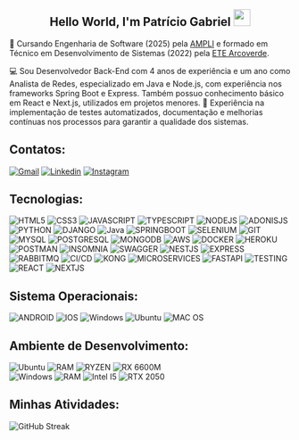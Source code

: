 ## <center>Hello World, I'm Patrício Gabriel <img src=https://raw.githubusercontent.com/TheDudeThatCode/TheDudeThatCode/master/Assets/Earth.gif width="30">

📖 Cursando Engenharia de Software (2025) pela [AMPLI](https://www.ampli.com.br/) e formado em Técnico em Desenvolvimento de Sistemas (2022) pela [ETE Arcoverde](https://avaetearcoverde.com.br/).

💻 Sou Desenvolvedor Back-End com 4 anos de experiência e um ano como Analista de Redes, especializado em Java e Node.js, com experiência nos frameworks Spring Boot e Express. Também possuo conhecimento básico em React e Next.js, utilizados em projetos menores. 🚀 Experiência na implementação de testes automatizados, documentação e melhorias contínuas nos processos para garantir a qualidade dos sistemas.

## Contatos:


[![Gmail](https://img.shields.io/badge/-Gmail-FF0000?style=for-the-badge&labelColor=FF0000&logo=gmail&logoColor=white)](mailto:getugbr@gmail.com?subject=[GitHub]%20Acabei%20de%20ver%20o%20seu%20GitHub)
[![Linkedin](https://img.shields.io/badge/-Linkedin-0e76a8?style=for-the-badge&logo=Linkedin&logoColor=white)](https://www.linkedin.com/in/pglucena/)
[![Instagram](https://img.shields.io/badge/-Instagram-E4405F?style=for-the-badge&logo=instagram&logoColor=white)](https://www.instagram.com/lucenasoft/)
  

## Tecnologias:

![HTML5](https://img.shields.io/badge/HTML5-E34F26?style=for-the-badge&logo=html5&logoColor=white)
![CSS3](https://img.shields.io/badge/CSS3-1572B6?style=for-the-badge&logo=css3&logoColor=white)
![JAVASCRIPT](https://img.shields.io/badge/JavaScript-%23ED8B00?style=for-the-badge&logo=javascript&logoColor=white)
![TYPESCRIPT](https://img.shields.io/badge/TypeScript-1572B6?style=for-the-badge&logo=typescript&logoColor=white)
![NODEJS](https://img.shields.io/badge/Node.js-43853d?style=for-the-badge&logo=node.js&logoColor=white)
![ADONISJS](https://img.shields.io/badge/Adonis.Js-3d06a5?style=for-the-badge&logo=adonisjs&logoColor=white)
![PYTHON](https://img.shields.io/badge/Python-1572B6?style=for-the-badge&logo=Python&logoColor=white)
![DJANGO](https://img.shields.io/badge/django-3a7435?style=for-the-badge&logo=django&logoColor=white)
![Java](https://img.shields.io/badge/java-%23ED8B00.svg?style=for-the-badge&logo=java&logoColor=white)
![SPRINGBOOT](https://img.shields.io/badge/springboot-3a7435?style=for-the-badge&logo=springboot&logoColor=white)
![SELENIUM](https://img.shields.io/badge/Selenium-5fb358?style=for-the-badge&logo=Selenium&logoColor=white)
![GIT](https://img.shields.io/badge/GIT-E44C30?style=for-the-badge&logo=git&logoColor=white)
![MYSQL](https://img.shields.io/badge/MySQL-005C84?style=for-the-badge&logo=mysql&logoColor=white)
![POSTGRESQL](https://img.shields.io/badge/PostgreSQL-4169E1?logo=postgresql&logoColor=fff&style=for-the-badge)
![MONGODB](https://img.shields.io/badge/MongoDB-023430?logo=mongodb&logoColor=fff&style=for-the-badge)
![AWS](https://img.shields.io/badge/AWS-%23ED8B00?style=for-the-badge&logo=amazon&logoColor=white)
![DOCKER](https://img.shields.io/badge/Docker-066da5?logo=docker&logoColor=fff&style=for-the-badge)
![HEROKU](https://img.shields.io/badge/Heroku-3d06a5?logo=heroku&logoColor=fff&style=for-the-badge)
![POSTMAN](https://img.shields.io/badge/PostMan-E34F26?logo=postman&logoColor=fff&style=for-the-badge)
![INSOMNIA](https://img.shields.io/badge/Insomnia-3d06a5?logo=insomnia&logoColor=fff&style=for-the-badge)
![SWAGGER](https://img.shields.io/badge/Swagger-85EA2D?style=for-the-badge&logo=swagger&logoColor=black)
![NESTJS](https://img.shields.io/badge/NestJS-E0234E?style=for-the-badge&logo=nestjs&logoColor=white)
![EXPRESS](https://img.shields.io/badge/Express-000000?style=for-the-badge&logo=express&logoColor=white)
![RABBITMQ](https://img.shields.io/badge/RabbitMQ-FF6600?style=for-the-badge&logo=rabbitmq&logoColor=white)
![CI/CD](https://img.shields.io/badge/CI%2FCD-007ACC?style=for-the-badge&logo=azure-pipelines&logoColor=white)
![KONG](https://img.shields.io/badge/Kong-002E5D?style=for-the-badge&logo=kong&logoColor=white)
![MICROSERVICES](https://img.shields.io/badge/Microservices-FF6F00?style=for-the-badge&logo=microservices&logoColor=white)
![FASTAPI](https://img.shields.io/badge/FastAPI-009688?style=for-the-badge&logo=fastapi&logoColor=white)
![TESTING](https://img.shields.io/badge/Testing-6DB33F?style=for-the-badge&logo=testing-library&logoColor=white)
![REACT](https://img.shields.io/badge/React-61DAFB?style=for-the-badge&logo=react&logoColor=black)
![NEXTJS](https://img.shields.io/badge/Next.js-000000?style=for-the-badge&logo=next.js&logoColor=white)

## Sistema Operacionais:

![ANDROID](https://img.shields.io/badge/Android-3DDC84?style=for-the-badge&logo=android&logoColor=white)
![IOS](https://img.shields.io/badge/iOS-000000?style=for-the-badge&logo=ios&logoColor=white)
![Windows](https://img.shields.io/badge/Windows-0078D6?style=for-the-badge&logo=windows&logoColor=white)
![Ubuntu](https://img.shields.io/badge/Ubuntu-E95420?style=for-the-badge&logo=ubuntu&logoColor=white)
![MAC OS](https://img.shields.io/badge/mac%20os-000000?style=for-the-badge&logo=macos&logoColor=F0F0F0)

## Ambiente de Desenvolvimento:

![Ubuntu](https://img.shields.io/badge/Ubuntu-E95420?style=for-the-badge&logo=ubuntu&logoColor=white)
![RAM](https://img.shields.io/badge/RAM-16GB-%230071C5.svg?&style=for-the-badge&logoColor=white)
![RYZEN](https://img.shields.io/badge/AMD-Ryzen_5_5500-cc0000?style=for-the-badge&logo=amd&logoColor=white)
![RX 6600M](https://img.shields.io/badge/AMD-RX6600M-cc0000?style=for-the-badge&logo=AMD&logoColor=white)
<br/>
![Windows](https://img.shields.io/badge/Windows-0078D6?style=for-the-badge&logo=windows&logoColor=white)
![RAM](https://img.shields.io/badge/RAM-8GB-%230071C5.svg?&style=for-the-badge&logoColor=white)
![Intel I5](https://img.shields.io/badge/Intel-I5_13420H-0071C5?style=for-the-badge&logo=intel&logoColor=white)
![RTX 2050](https://img.shields.io/badge/Nvidia-RTX_2050-76B900?style=for-the-badge&logo=nvidia&logoColor=white)
<br/>

## Minhas Atividades:

![GitHub Streak](http://github-readme-streak-stats.herokuapp.com?user=lucenasoft&theme=elegant&hide_border=true&background=232323)
